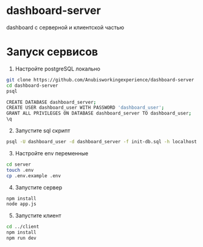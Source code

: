 # dashboard-server

dashboard с серверной и клиентской частью 

# Запуск сервисов

1. Настройте postgreSQL локально
```bash
git clone https://github.com/Anubisworkingexperience/dashboard-server
cd dashboard-server
psql
```

```bash
CREATE DATABASE dashboard_server;
CREATE USER dashboard_user WITH PASSWORD 'dashboard_user';
GRANT ALL PRIVILEGES ON DATABASE dashboard_server TO dashboard_user;
\q
```

2. Запустите sql скрипт
```bash
psql -U dashboard_user -d dashboard_server -f init-db.sql -h localhost
```

3. Настройте env переменные
```bash
cd server
touch .env
cp .env.example .env
```

4. Запустите сервер
```bash
npm install
node app.js
```

5. Запустите клиент
```bash
cd ../client
npm install
npm run dev
```



